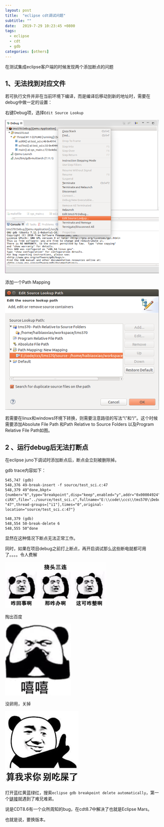 ```yaml
---
layout: post
title:  "eclipse cdt调试问题"
subtitle: ""
date:   2019-7-29 10:23:45 +0800
tags:
  - eclipse
  - cdt
  - gdb
categories: [others]
---
```


在测试集成eclipse客户端的时候发现两个添加断点的问题

## 1、无法找到对应文件

若可执行文件并非在当前环境下编译，而是编译后移动到新的地址时，需要在debug中做一定的设置：

右键Debug项，选择`Edit Source Lookup`

![](\pictures\eclipse_debug1.png)

添加一个Path Mapping

![](\pictures\eclipse_debug2.png)

若需要在linux和windows环境下转换，则需要注意路径的写法“\”和“/”。这个时候需要添加Absolute File Path 和Path Relative to Source Folders 以及Program Relative File Path如图。

## 2 、运行debug后无法打断点

在eclipse juno下调试时添加断点后，断点会立刻被删除掉。

gdb trace内容如下：

```
545,747 (gdb) 
548,376 49-break-insert -f source/test_sci.c:47
548,379 49^done,bkpt={number="6",type="breakpoint",disp="keep",enabled="y",addr="0x00004924",func="s\
ciRX",file="../source/test_sci.c",fullname="E:\\code\\ccs\\tms570\\Debug/../source/test_sci.c",line=\
"47",thread-groups=["i1"],times="0",original-location="source/test_sci.c:47"}
```

```
548,379 (gdb) 
548,554 50-break-delete 6
548,555 50^done
```

显然在这种情况下断点无法正常工作。

同时，如果在项目debug之前打上断点，再开启调试那么这些断电就都可用了。。。。令人费解

![](\pictures\emoji_naotou.jpg)

掏出百度

![](\pictures\emoji_xixi.jpg)

没卵用，关掉

![](\pictures\emoji_biechishi.jpg)

打开蓝红黄蓝绿红，搜索`eclipse gdb breakpoint delete automatically`，第一个[链接](https://stackoverflow.com/questions/34821261/why-do-my-eclipse-cdt-breakpoints-get-deleted-immediately-after-they-are-added)就遇到了难兄难弟。

说是CDT8.6有一个众所周知的bug，在cdt8.7中解决了也就是Eclipse Mars。

也就是说，要换版本。

